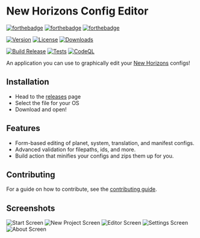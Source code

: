 # New Horizons Config Editor

[![forthebadge](https://forthebadge.com/images/badges/made-with-typescript.svg)](https://forthebadge.com)
[![forthebadge](https://forthebadge.com/images/badges/made-with-rust.svg)](https://forthebadge.com)
[![forthebadge](https://forthebadge.com/images/badges/built-with-swag.svg)](https://forthebadge.com)

[![Version](https://img.shields.io/github/package-json/v/Outer-Wilds-New-Horizons/nh-config-editor?style=for-the-badge)](https://github.com/Outer-Wilds-New-Horizons/nh-config-editor/releases)
[![License](https://img.shields.io/github/license/Outer-Wilds-New-Horizons/nh-config-editor?style=for-the-badge)](https://github.com/Outer-Wilds-New-Horizons/nh-config-editor/blob/main/LICENSE)
[![Downloads](https://img.shields.io/github/downloads/Outer-Wilds-New-Horizons/nh-config-editor/total?logo=github&style=for-the-badge)](https://github.com/Outer-Wilds-New-Horizons/nh-config-editor/releases)

[![Build Release](https://img.shields.io/github/workflow/status/Outer-Wilds-New-Horizons/nh-config-editor/Build%20Release?style=for-the-badge)](https://github.com/Outer-Wilds-New-Horizons/nh-config-editor/actions/workflows/build_release.yml)
[![Tests](https://img.shields.io/github/workflow/status/Outer-Wilds-New-Horizons/nh-config-editor/Run%20Tests/main)](https://github.com/Outer-Wilds-New-Horizons/nh-config-editor/actions/workflows/tests.yml)
[![CodeQL](https://img.shields.io/github/workflow/status/Outer-Wilds-New-Horizons/nh-config-editor/CodeQL?label=CodeQL&style=for-the-badge)](https://github.com/Outer-Wilds-New-Horizons/nh-config-editor/actions/workflows/codeql-analysis.yml)


An application you can use to graphically edit your [New Horizons](https://nh.outerwildsmods.com) configs!

## Installation

- Head to the [releases](https://github.com/Outer-Wilds-New-Horizons/nh-config-editor/releases) page
- Select the file for your OS
- Download and open!

## Features

- Form-based editing of planet, system, translation, and manifest configs.
- Advanced validation for filepaths, ids, and more.
- Build action that minifies your configs and zips them up for you.

## Contributing

For a guide on how to contribute, see the [contributing guide](CONTRIBUTING.md).

## Screenshots

![Start Screen](https://user-images.githubusercontent.com/25644444/184557636-86a2519b-5a85-418f-826a-cc39fb828864.png)
![New Project Screen](https://user-images.githubusercontent.com/25644444/184557649-9062adb5-e7e1-429e-9296-94859615687e.png)
![Editor Screen](https://user-images.githubusercontent.com/25644444/184557668-6710d0ab-bcc2-410e-af72-8877270bc5c8.png)
![Settings Screen](https://user-images.githubusercontent.com/25644444/184557681-0d1aa96b-6bac-4274-888f-f7b9c7832585.png)
![About Screen](https://user-images.githubusercontent.com/25644444/184557688-356c4def-04b3-4bc8-b4bb-823a3b1b6526.png)
